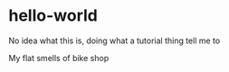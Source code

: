 # hello-world
No idea what this is, doing what a tutorial thing tell me to

My flat smells of bike shop
